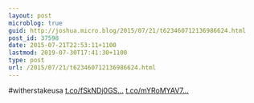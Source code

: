 ```yaml
---
layout: post
microblog: true
guid: http://joshua.micro.blog/2015/07/21/t623460712136986624.html
post_id: 37598
date: 2015-07-21T22:53:11+1100
lastmod: 2019-07-30T17:41:30+1100
type: post
url: /2015/07/21/t623460712136986624.html
---
```

#witherstakeusa [t.co/fSkNDj0GS...](http://t.co/fSkNDj0GS7) [t.co/mYRoMYAV7...](http://t.co/mYRoMYAV7r)

